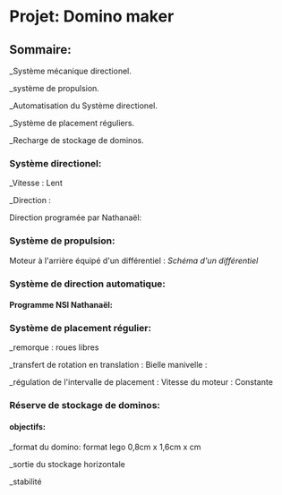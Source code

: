# Projet: Domino maker

## Sommaire:

_Système mécanique directionel.

_système de propulsion.

_Automatisation du Système directionel.

_Système de placement réguliers.

_Recharge de stockage de dominos.

### Système directionel:

_Vitesse :
    Lent

_Direction :
    


Direction programée par Nathanaël:

### Système de propulsion:

Moteur à l'arrière équipé d'un différentiel :
    *Schéma d'un différentiel*

### Système de direction automatique:

#### Programme NSI Nathanaël:



### Système de placement régulier:

_remorque :
    roues libres
    
_transfert de rotation en translation :
    Bielle manivelle :

_régulation de l'intervalle de placement :
    Vitesse du moteur :
        Constante

### Réserve de stockage de dominos:

#### objectifs:

_format du domino: format lego 0,8cm x 1,6cm x cm

_sortie du stockage horizontale

_stabilité
